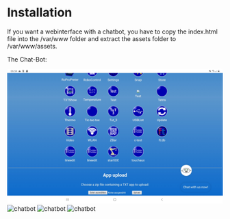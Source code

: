 # Installation

If you want a webinterface with a chatbot, you have to copy the index.html file into the /var/www folder and extract the assets folder to /var/www/assets.

The Chat-Bot:

![chatbot](media/Screenshot_20210616-065404_Samsung%20Internet.jpg)
![chatbot](media/ipaddr.png)
![chatbot](media/ipaddr.png)
![chatbot](media/ipaddr.png)
